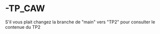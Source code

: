 # -TP_CAW
S'il vous plait changez la branche de "main" vers "TP2" pour consulter le contenue du TP2
